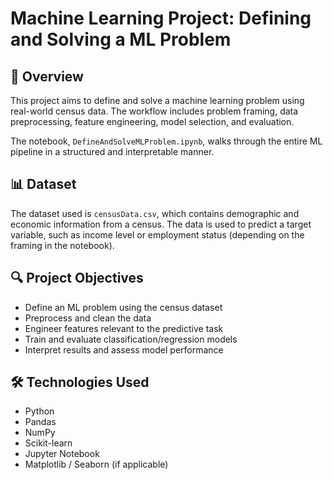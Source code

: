 # Machine Learning Project: Defining and Solving a ML Problem

## 📌 Overview
This project aims to define and solve a machine learning problem using real-world census data. The workflow includes problem framing, data preprocessing, feature engineering, model selection, and evaluation.

The notebook, `DefineAndSolveMLProblem.ipynb`, walks through the entire ML pipeline in a structured and interpretable manner.

## 📊 Dataset
The dataset used is `censusData.csv`, which contains demographic and economic information from a census. The data is used to predict a target variable, such as income level or employment status (depending on the framing in the notebook).

## 🔍 Project Objectives
- Define an ML problem using the census dataset
- Preprocess and clean the data
- Engineer features relevant to the predictive task
- Train and evaluate classification/regression models
- Interpret results and assess model performance

## 🛠️ Technologies Used
- Python
- Pandas
- NumPy
- Scikit-learn
- Jupyter Notebook
- Matplotlib / Seaborn (if applicable)
